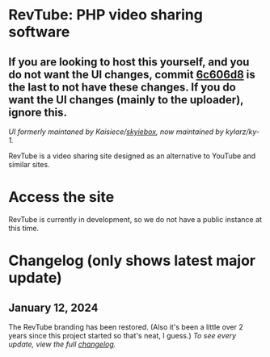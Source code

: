 # RevTube: PHP video sharing software

## If you are looking to host this yourself, and you do not want the UI changes, commit [6c606d8](https://github.com/catrilldev/revtube/commit/6c606d8010515ab18c560225570d544bcfdd9677) is the last to not have these changes. If you do want the UI changes (mainly to the uploader), ignore this.

*UI formerly maintaned by Kaisiece/[skyiebox](https://github.com/skyiebox), now maintained by kylarz/ky-1.*

RevTube is a video <!--(with audio uploading a feature that was going to be added)--> sharing site designed as an alternative to YouTube and similar sites.
# Access the site 
<!--You can access RevTube at https://rev.yoretude.com.-->
<!--~~For the upcoming "Redux" layout, the link is: https://redst0ne.xyz/vistatuberedux~~ (Redux is cancelled)
For the current "skeuo" layout, the link is https://rev.yoretude.com.
-->
RevTube is currently in development, so we do not have a public instance at this time.
# Changelog (only shows latest major update)
## January 12, 2024
The RevTube branding has been restored. (Also it's been a little over 2 years since this project started so that's neat, I guess.)
*To see every update, view the full [changelog](https://github.com/cosmixcode/revtube/blob/semi-2013/changelog.md).*
